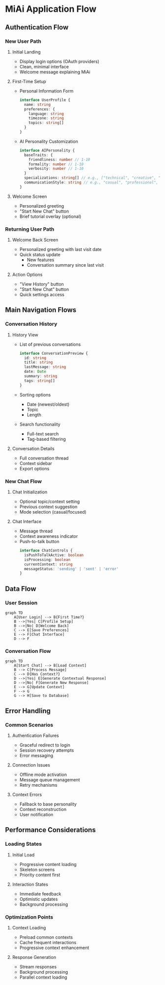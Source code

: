 # MiAi Application Flow

## Authentication Flow

### New User Path
1. Initial Landing
   - Display login options (OAuth providers)
   - Clean, minimal interface
   - Welcome message explaining MiAi

2. First-Time Setup
   - Personal Information Form
     ```typescript
     interface UserProfile {
       name: string
       preferences: {
         language: string
         timezone: string
         topics: string[]
       }
     }
     ```
   
   - AI Personality Customization
     ```typescript
     interface AIPersonality {
       baseTraits: {
         friendliness: number // 1-10
         formality: number // 1-10
         verbosity: number // 1-10
       }
       specializations: string[] // e.g., ["technical", "creative", "academic"]
       communicationStyle: string // e.g., "casual", "professional", "academic"
     }
     ```

3. Welcome Screen
   - Personalized greeting
   - "Start New Chat" button
   - Brief tutorial overlay (optional)

### Returning User Path
1. Welcome Back Screen
   - Personalized greeting with last visit date
   - Quick status update
     - New features
     - Conversation summary since last visit
   
2. Action Options
   - "View History" button
   - "Start New Chat" button
   - Quick settings access

## Main Navigation Flows

### Conversation History
1. History View
   - List of previous conversations
     ```typescript
     interface ConversationPreview {
       id: string
       title: string
       lastMessage: string
       date: Date
       summary: string
       tags: string[]
     }
     ```
   
   - Sorting options
     - Date (newest/oldest)
     - Topic
     - Length
   
   - Search functionality
     - Full-text search
     - Tag-based filtering

2. Conversation Details
   - Full conversation thread
   - Context sidebar
   - Export options

### New Chat Flow
1. Chat Initialization
   - Optional topic/context setting
   - Previous context suggestion
   - Mode selection (casual/focused)

2. Chat Interface
   - Message thread
   - Context awareness indicator
   - Push-to-talk button
     ```typescript
     interface ChatControls {
       isPushToTalkActive: boolean
       isProcessing: boolean
       currentContext: string
       messageStatus: 'sending' | 'sent' | 'error'
     }
     ```

## Data Flow

### User Session
```mermaid
graph TD
    A[User Login] --> B{First Time?}
    B -->|Yes| C[Profile Setup]
    B -->|No| D[Welcome Back]
    C --> E[Save Preferences]
    E --> F[Chat Interface]
    D --> F
```

### Conversation Flow
```mermaid
graph TD
    A[Start Chat] --> B[Load Context]
    B --> C[Process Message]
    C --> D{Has Context?}
    D -->|Yes| E[Generate Contextual Response]
    D -->|No| F[Generate New Response]
    E --> G[Update Context]
    F --> G
    G --> H[Save to Database]
```

## Error Handling

### Common Scenarios
1. Authentication Failures
   - Graceful redirect to login
   - Session recovery attempts
   - Error messaging

2. Connection Issues
   - Offline mode activation
   - Message queue management
   - Retry mechanisms

3. Context Errors
   - Fallback to base personality
   - Context reconstruction
   - User notification

## Performance Considerations

### Loading States
1. Initial Load
   - Progressive content loading
   - Skeleton screens
   - Priority content first

2. Interaction States
   - Immediate feedback
   - Optimistic updates
   - Background processing

### Optimization Points
1. Context Loading
   - Preload common contexts
   - Cache frequent interactions
   - Progressive context enhancement

2. Response Generation
   - Stream responses
   - Background processing
   - Parallel context loading 